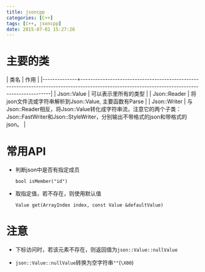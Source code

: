 ```yaml
---
title: jsoncpp
categories: [C++]
tags: [C++, jsoncpp]
date: 2015-07-01 15:27:28
---
```


# 主要的类

| 类名         | 作用                                                                                                                                           |
|--------------+------------------------------------------------------------------------------------------------------------------------------------------------|
| Json::Value  | 可以表示里所有的类型                                                                                                                           |
| Json::Reader | 将json文件流或字符串解析到Json::Value, 主要函数有Parse                                                                                         |
| Json::Writer | 与Json::Reader相反，将Json::Value转化成字符串流，注意它的两个子类：Json::FastWriter和Json::StyleWriter，分别输出不带格式的json和带格式的json。 |

# 常用API

-   判断json中是否有指定成员

        bool isMember("id")

-   取指定值，若不存在，则使用默认值

        Value get(ArrayIndex index, const Value &defaultValue)
# 注意

-   下标访问时，若该元素不存在，则返回值为`json::Value::nullValue`

-   `json::Value::nullValue`转换为空字符串`""`(`\X00`)
